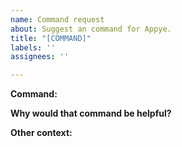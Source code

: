 ```yaml
---
name: Command request
about: Suggest an command for Appye.
title: "[COMMAND]"
labels: ''
assignees: ''

---
```


**Command:**

**Why would that command be helpful?**

**Other context:**
